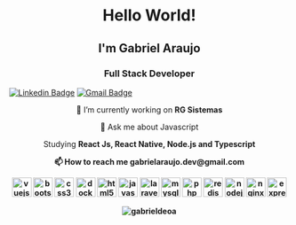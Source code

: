 <h1 align="center">Hello World! </h1>
<h2 align="center">I'm Gabriel Araujo </h1>
<h3 align="center">Full Stack Developer</h3>

<p align="center">

[![Linkedin Badge](https://img.shields.io/badge/-LinkedIn-blue?style=flat-square&logo=Linkedin&logoColor=white&link=https://www.linkedin.com/in/gabriel-de-oliveira-araujo-797172117/)](https://www.linkedin.com/in/gabriel-de-oliveira-araujo-797172117/)
[![Gmail Badge](https://img.shields.io/badge/-Gmail-c14438?style=flat-square&logo=Gmail&logoColor=white&link=mailto:gabrielaraujo.dev@gmail.com)](mailto:gabrielaraujo.dev@gmail.com)

</p>


<p align="center">🔭 I’m currently working on <strong>RG Sistemas</strong></p>

<p align="center">💬 Ask me about Javascript</p>

<p align="center">Studying <strong>React Js, React Native, Node.js and Typescript</stron</p>
<p align="center">📫 How to reach me <strong>gabrielaraujo.dev@gmail.com</stron</p>

<p align="center">
<img src="https://devicons.github.io/devicon/devicon.git/icons/vuejs/vuejs-original-wordmark.svg" alt="vuejs" width="35" height="35"/> 
<img src="https://devicons.github.io/devicon/devicon.git/icons/bootstrap/bootstrap-plain.svg" alt="bootstrap" width="35" height="35"/> 
<img src="https://devicons.github.io/devicon/devicon.git/icons/css3/css3-original-wordmark.svg" alt="css3" width="35" height="35"/> 
<img src="https://devicons.github.io/devicon/devicon.git/icons/docker/docker-original-wordmark.svg" alt="docker" width="35" height="35"/> 
<img src="https://devicons.github.io/devicon/devicon.git/icons/html5/html5-original-wordmark.svg" alt="html5" width="35" height="35"/> 
<img src="https://devicons.github.io/devicon/devicon.git/icons/javascript/javascript-original.svg" alt="javascript" width="35" height="35"/> 
<img src="https://devicons.github.io/devicon/devicon.git/icons/laravel/laravel-plain-wordmark.svg" alt="laravel" width="35" height="35"/> 
<img src="https://devicons.github.io/devicon/devicon.git/icons/mysql/mysql-original-wordmark.svg" alt="mysql" width="35" height="35"/> 
<img src="https://devicons.github.io/devicon/devicon.git/icons/php/php-original.svg" alt="php" width="35" height="35"/> 
<img src="https://devicons.github.io/devicon/devicon.git/icons/redis/redis-original-wordmark.svg" alt="redis" width="35" height="35"/> 
<img src="https://devicons.github.io/devicon/devicon.git/icons/nodejs/nodejs-original-wordmark.svg" alt="nodejs" width="35" height="35"/> 
<img src="https://devicons.github.io/devicon/devicon.git/icons/nginx/nginx-original.svg" alt="nginx" width="35" height="35"/> 
<img src="https://devicons.github.io/devicon/devicon.git/icons/express/express-original-wordmark.svg" alt="express" width="35" height="35"/></p>

<p align="center"> <img src="https://komarev.com/ghpvc/?username=gabrieldeoa" alt="gabrieldeoa" /> </p>

